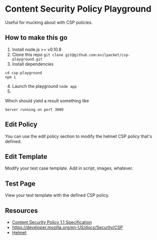 # Content Security Policy Playground

Useful for mucking about with CSP policies.


## How to make this go
1. Install node.js >= v0.10.8 
2. Clone this repo ```git clone git@github.com:evilpacket/csp-playground.git```
3. Install dependencies 

```
cd csp-playground
npm i
```

4. Launch the playground ```node app```
5. 
Which should yield a result something like

```
Server running on port 3000
```

## Edit Policy
You can use the edit policy section to modify the helmet CSP policy that's defined. 

## Edit Template
Modify your test case template. Add in script, images, whatever.

## Test Page
View your test template with the defined CSP policy. 

## Resources
- [Content Security Policy 1.1 Specification](https://dvcs.w3.org/hg/content-security-policy/raw-file/tip/csp-specification.dev.html)
- https://developer.mozilla.org/en-US/docs/Security/CSP
- [Helmet](github.com/evilpacket/helmet)

